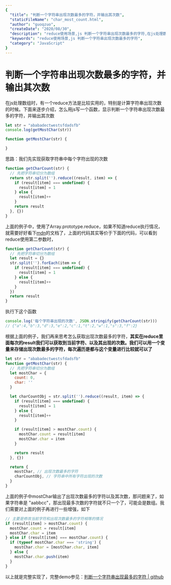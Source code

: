```yaml
---
{
  "title": "判断一个字符串出现次数最多的字符，并输出其次数",
  "staticFileName": "char_most_count.html",
  "author": "guoqzuo",
  "createDate": "2020/08/30",
  "description": "reduce使用场景,js 判断一个字符串出现次数最多的字符,在js处理数组时，有一个reduce方法是比较实用的，特别是计算字符串出现次数的时候。下面来逐步介绍，怎么用js写一个函数，显示判断一个字符串出现次数最多的字符，并输出其次数",
  "keywords": "reduce使用场景,js 判断一个字符串出现次数最多的字符",
  "category": "JavaScript"
}
---
```

# 判断一个字符串出现次数最多的字符，并输出其次数

在js处理数组时，有一个reduce方法是比较实用的，特别是计算字符串出现次数的时候。下面来逐步介绍，怎么用js写一个函数，显示判断一个字符串出现次数最多的字符，并输出其次数

```js
let str = "ababadectwestsfdadsfb"
console.log(getMostChar(str))

function getMostChar(str) {

}
```
思路：我们先实现获取字符串中每个字符出现的次数
```js
function getCharCount(str) {
  // 先把字符串切分为数组
  return str.split('').reduce((result, item) => {
    if (result[item] === undefined) {
      result[item] = 1
    } else {
      result[item]++
    }
    return result
  }, {})
}
```
上面的例子中，使用了Array.prototype.reduce，如果不知道reduce执行情况，就需要好好看下[mdn](https://developer.mozilla.org/zh-CN/docs/Web/JavaScript/Reference/Global_Objects/Array/reduce)的文档了，上面的代码其实等价于下面的代码，可以看到reduce使用第二参数时，
```js
function getCharCount(str) {
  // 先把字符串切分为数组
  let result = {}
  str.split('').forEach(item => {
    if (result[item] === undefined) {
      result[item] = 1
    } else {
      result[item]++
    }
  })
  return result
}
```
执行下这个函数
```js
console.log('每个字符串出现的次数', JSON.stringify(getCharCount(str)))
// {"a":4,"b":3,"d":3,"e":2,"c":1,"t":2,"w":1,"s":3,"f":2}
```
根据上面的例子，我们再来思考怎么获取出现次数最多的字符，**其实在reduce里面每次的result我们可以获取到当前字符、以及其出现的次数。我们可以用一个变量来存储出现次数最多的字符，每次遍历是都与这个变量进行比较就可以了**
```js
let str = "ababadectwestsfdadsfb"
function getMostChar(str) {
  // 先把字符串切分为数组
  let mostChar = {
    count: 0,
    char: ''
  }

  let charCountObj = str.split('').reduce((result, item) => {
    if (result[item] === undefined) {
      result[item] = 1
    } else {
      result[item]++
    }

    if (result[item] > mostChar.count) {
      mostChar.count = result[item]
      mostChar.char = item
    }

    return result
  }, {})

  return {
    mostChar, // 出现次数最多的字符
    charCountObj, // 字符串中所有字符出现的次数
  }
}
```
上面的例子中mostChar输出了出现次数最多的字符以及其次数，那问题来了，如果字符串是 "aabbcc"，那出现最多次数的字符就不只一个了，可能会是数组。我们需要对上面的例子再进行一些增强，如下
```js
// 主要是修改当前字符和出现次数最多的字符相等的情况
if (result[item] > mostChar.count) {
  mostChar.count = result[item]
  mostChar.char = item
} else if (result[item] === mostChar.count) {
  if (typeof mostChar.char === 'string') {
    mostChar.char = [mostChar.char, item]
  } else {
    mostChar.char.push(item)
  }
}
```
以上就是完整实现了，完整demo参见：[判断一个字符串出现最多的字符 | github](https://github.com/zuoxiaobai/fedemo/blob/master/src/DebugDemo/%E5%88%A4%E6%96%AD%E4%B8%80%E4%B8%AA%E5%AD%97%E7%AC%A6%E4%B8%B2%E5%87%BA%E7%8E%B0%E6%9C%80%E5%A4%9A%E7%9A%84%E5%AD%97%E7%AC%A6/index.html)

